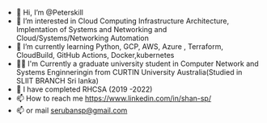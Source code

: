 - 👋 Hi, I’m @Peterskill
- 👀 I’m interested in Cloud Computing Infrastructure Architecture, Implentation of Systems and Networking and Cloud/Systems/Networking Automation  
- 🌱 I’m currently learning Python, GCP, AWS, Azure , Terraform, CloudBuild, GitHub Actions, Docker,kubernetes
- 🧑‍🎓 I'm Currently a graduate university student in Computer Network and Systems Enginneringin from CURTIN University Australia(Studied in SLIIT BRANCH Sri lanka)
- 🌳 I have completed RHCSA (2019 -2022)
- 📫 How to reach me https://www.linkedin.com/in/shan-sp/
- 📫 or mail serubansp@gmail.com

<!---
Peterskill/Peterskill is a ✨ special ✨ repository because its `README.md` (this file) appears on your GitHub profile.
You can click the Preview link to take a look at your changes.
--->
